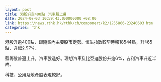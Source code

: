 ```yaml
---
layout: post
title: 港股升逾400點　汽車股上揚
date: 2024-06-03 10:59:43.000000000 +08:00
link: https://news.rthk.hk/rthk/ch/component/k2/1755866-20240603.htm
categories: rthk
---
```


港股升逾400點，跟隨區內主要股市走勢。恒生指數較早時報18544點，升465點，升幅2.57%。

藍籌股普遍上升。汽車股造好。理想汽車及比亞迪股份升逾6%，吉利汽車升近半成。

科技、公用及地產股表現較好。

